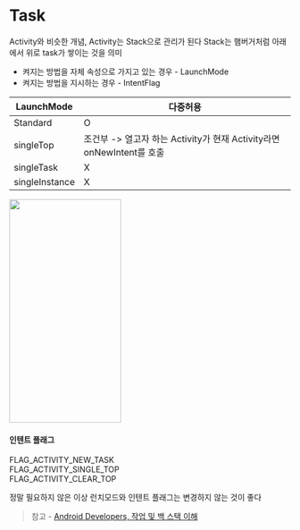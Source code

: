 # Task

Activity와 비슷한 개념, Activity는 Stack으로 관리가 된다
Stack는 햄버거처럼 아래에서 위로 task가 쌓이는 것을 의미

* 켜지는 방법을 자체 속성으로 가지고 있는 경우 - LaunchMode
* 켜지는 방법을 지시하는 경우 - IntentFlag

| LaunchMode| 다중허용 |
|-----------|----------|  
| Standard | O | 
| singleTop | 조건부 -> 열고자 하는 Activity가 현재 Activity라면 onNewIntent를 호출 | 
| singleTask | X | 
| singleInstance | X | 

<img src="https://user-images.githubusercontent.com/86659995/130602809-7aa3403c-7949-48a4-8bd2-c50b55f07775.png" width="200" height="400"/>

#### 인텐트 플래그
FLAG_ACTIVITY_NEW_TASK  
FLAG_ACTIVITY_SINGLE_TOP  
FLAG_ACTIVITY_CLEAR_TOP

정말 필요하지 않은 이상 런치모드와 인텐트 플래그는 변경하지 않는 것이 좋다

> 참고 - [Android Developers, 작업 및 백 스택 이해](https://developer.android.com/guide/components/activities/tasks-and-back-stack?hl=ko)
